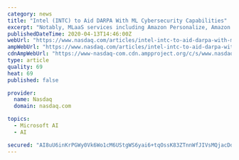 ```yaml
---
category: news
title: "Intel (INTC) to Aid DARPA With ML Cybersecurity Capabilities"
excerpt: "Notably, MLaaS services including Amazon Personalize, Amazon Machine Learning, Azure Machine Learning and Google Cloud AI are witnessing traction. These developments in ML are leading to robust achievements in futuristic technology, including the training of advanced driver assisted systems (ADAS) in self-driving vehicles, increased AR/VR ..."
publishedDateTime: 2020-04-13T14:46:00Z
webUrl: "https://www.nasdaq.com/articles/intel-intc-to-aid-darpa-with-ml-cybersecurity-capabilities-2020-04-13"
ampWebUrl: "https://www.nasdaq.com/articles/intel-intc-to-aid-darpa-with-ml-cybersecurity-capabilities-2020-04-13?amp"
cdnAmpWebUrl: "https://www-nasdaq-com.cdn.ampproject.org/c/s/www.nasdaq.com/articles/intel-intc-to-aid-darpa-with-ml-cybersecurity-capabilities-2020-04-13?amp"
type: article
quality: 69
heat: 69
published: false

provider:
  name: Nasdaq
  domain: nasdaq.com

topics:
  - Microsoft AI
  - AI

secured: "AI8uU6inKrPGWy0Vk6Wo1cM6UStgWS6yai6+tqOssK83ZTnnWfJIVsMQjacDdYu6qvRiP7IMAWvfmcqqbkLJ5NQkc90EGVklb8X1h8mhNpyWRwMYdVVNZhJ5OpZdIV0dUSbF1IpjpryaRzDmHmo8/PgSGJA0BXsFL09f2UTs2l/hnzUMNI0ksjySnz4DlCejrV1VPyhUNW74q5EnuGgss/ONYG8XHumjs3MP2anZvf9RZo8e/Cc1diknXMiXIywxJ5e9uNy1MLmglv2hlo8UIUVr9HVG7ay/07Sv/6CLjQ0laieKczl9uf/cEbL0ozI13Bx5owBuU8vU/YeW+A9+pVn58xhdHp4hg1qGrGvRgJ1+SI/M+on1G6eOTNumUH5wCeXe/qKMuMPTFhOEV1YRwppppQAI6xSPt7JBcif+17749pXposbjP2+2QxfKf68jDn89pY89qEmU6q3aQNvvXmzeeCO5NsOoRSNxJdBBPxs=;bIZhHAFSEW31lN8PHk7bNA=="
---
```


